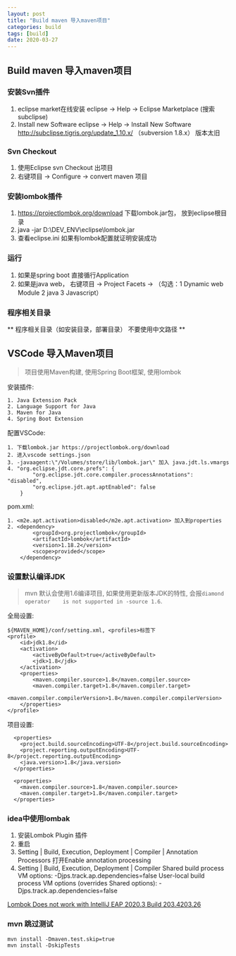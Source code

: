 ```yaml
---
layout: post
title: "Build maven 导入maven项目"
categories: build
tags: [build]
date: 2020-03-27
---
```


## Build maven 导入maven项目

### 安装Svn插件
1. eclipse market在线安装 eclipse -> Help -> Eclipse Marketplace (搜索subclipse)
2. Install new Software eclipse -> Help -> Install New Software http://subclipse.tigris.org/update_1.10.x/ （subversion 1.8.x） 版本太旧

### Svn Checkout
1. 使用Eclipse svn Checkout 出项目
2. 右键项目 -> Configure -> convert maven 项目

### 安装lombok插件
1. https://projectlombok.org/download 下载lombok.jar包， 放到eclipse根目录
2. java -jar D:\DEV_ENV\eclipse\lombok.jar
3. 查看eclipse.ini 如果有lombok配置就证明安装成功

### 运行
1. 如果是spring boot 直接循行Application
2. 如果是java web， 右键项目 -> Project Facets -> （勾选：1 Dynamic web Module 2 java 3 Javascript）

### 程序相关目录
** 程序相关目录（如安装目录，部署目录） 不要使用中文路径 **

## VSCode 导入Maven项目

> 项目使用Maven构建, 使用Spring Boot框架, 使用lombok

安装插件: 

    1. Java Extension Pack
    2. Language Support for Java
    3. Maven for Java
    4. Spring Boot Extension

配置VSCode:

    1. 下载lombok.jar https://projectlombok.org/download
    2. 进入vscode settings.json
    3. -javaagent:\"/Volumes/store/lib/lombok.jar\" 加入 java.jdt.ls.vmargs
    4. "org.eclipse.jdt.core.prefs": {
            "org.eclipse.jdt.core.compiler.processAnnotations": "disabled",
            "org.eclipse.jdt.apt.aptEnabled": false
        }

pom.xml:

    1. <m2e.apt.activation>disabled</m2e.apt.activation> 加入到properties
    2. <dependency>
			<groupId>org.projectlombok</groupId>
			<artifactId>lombok</artifactId>
			<version>1.18.2</version>
			<scope>provided</scope>
		</dependency>


### 设置默认编译JDK

> mvn 默认会使用1.6编译项目, 如果使用更新版本JDK的特性, 会报`diamond operator   
> is not supported in -source 1.6`.

全局设置:

    ${MAVEN_HOME}/conf/setting.xml, <profiles>标签下
    <profile>
        <id>jdk1.8</id>
        <activation>
            <activeByDefault>true</activeByDefault>
            <jdk>1.8</jdk>
        </activation>
        <properties>
            <maven.compiler.source>1.8</maven.compiler.source>
            <maven.compiler.target>1.8</maven.compiler.target>
            <maven.compiler.compilerVersion>1.8</maven.compiler.compilerVersion>
        </properties>
    </profile>

项目设置:

      <properties>
        <project.build.sourceEncoding>UTF-8</project.build.sourceEncoding>
        <project.reporting.outputEncoding>UTF-8</project.reporting.outputEncoding>
        <java.version>1.8</java.version>
      </properties>

      <properties>
        <maven.compiler.source>1.8</maven.compiler.source>
        <maven.compiler.target>1.8</maven.compiler.target>
      </properties>


### idea中使用lombak

   1. 安装Lombok Plugin 插件
   2. 重启
   3. Setting | Build, Execution, Deployment | Compiler | Annotation Processors
      打开Enable annotation processing
   4. Setting | Build, Execution, Deployment | Compiler
      Shared build process VM options: -Djps.track.ap.dependencies=false
      User-local build process VM options (overrides Shared options): -Djps.track.ap.dependencies=false

   [Lombok Does not work with IntelliJ EAP 2020.3 Build 203.4203.26](https://github.com/rzwitserloot/lombok/issues/2592)  

### mvn 跳过测试

    mvn install -Dmaven.test.skip=true
    mvn install -DskipTests
